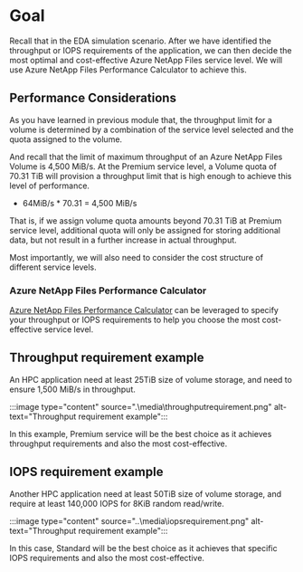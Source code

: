 <!-- 1. Topic sentence(s) --------------------------------------------------------------------------------

    Goal: briefly summarize the key skill this unit will teach

    Heading: do not add an H1 or H2 title here, an auto-generated H1 will appear above this content

    Example: "Organizations often have multiple storage accounts to let them implement different sets of requirements."

    [Learning-unit introduction guidance](https://review.docs.microsoft.com/learn-docs/docs/id-guidance-introductions?branch=master#rule-use-the-standard-learning-unit-introduction-format)
-->

# Goal

Recall that in the EDA simulation scenario. After we have identified the throughput or IOPS requirements of the application, we can then decide the most optimal and cost-effective Azure NetApp Files service level. We will use Azure NetApp Files Performance Calculator to achieve this.

<!-- 2. Scenario sub-task --------------------------------------------------------------------------------

    Goal: Describe the part of the scenario that will be solved by the content in this unit

    Heading: none, combine this with the topic sentence into a single paragraph

    Example: "In the shoe-company scenario, we will use a Twitter trigger to launch our app when tweets containing our product name are available."
-->

<!-- 3. Prose table-of-contents --------------------------------------------------------------------

    Goal: State concisely what's covered in this unit

    Heading: none, combine this with the topic sentence into a single paragraph

    Example: "Here, you will learn the policy factors that are controlled by a storage account so you can decide how many accounts you need."
-->

<!-- 4. Image (highly recommended) ----------------------------------------------------------------

    Goal: Add a visual like an image, table, list, etc. that supports the topic sentence. Ideally, you'll provide an image that illustrates the customer problem the unit will solve; it can use the scenario to do this or stay generic (i.e. not address the scenario).
-->

<!-- 5. Chunked content-------------------------------------------------------------------------------------

    Goal: Provide all the information the learner needs to perform this sub-task.

    Structure: Break the content into 'chunks' where each chunk has three things:
        1. An H2 or H3 heading describing the goal of the chunk
        2. 1-3 paragraphs of text
        3. A visual like an image, table, or list

    [Learning-unit structural guidance](https://review.docs.microsoft.com/learn-docs/docs/id-guidance-structure-learning-content?branch=master)
-->

## Performance Considerations

As you have learned in previous module that, the throughput limit for a volume is determined by a combination of the service level selected and the quota assigned to the volume.

And recall that the limit of maximum throughput of an Azure NetApp Files Volume is 4,500 MiB/s. At the Premium service level, a Volume quota of 70.31 TiB will provision a throughput limit that is high enough to achieve this level of performance.

- 64MiB/s * 70.31 = 4,500 MiB/s

That is, if we assign volume quota amounts beyond 70.31 TiB at Premium service level, additional quota will only be assigned for storing additional data, but not result in a further increase in actual throughput.

Most importantly, we will also need to consider the cost structure of different service levels.

### Azure NetApp Files Performance Calculator

[Azure NetApp Files Performance Calculator](https://cloud.netapp.com/azure-netapp-files/tco?hs_preview=tIKQbfoF-41214739590) can be leveraged to specify your throughput or IOPS requirements to help you choose the most cost-effective service level.

## Throughput requirement example

An HPC application need at least 25TiB size of volume storage, and need to ensure 1,500 MiB/s in throughput.

:::image type="content" source=".\media\throughputrequirement.png" alt-text="Throughput requirement example":::

In this example, Premium service will be the best choice as it achieves throughput requirements and also the most cost-effective.

## IOPS requirement example

Another HPC application need at least 50TiB size of volume storage, and require at least 140,000 IOPS for 8KiB random read/write.

:::image type="content" source="..\media\iopsrequirement.png" alt-text="Throughput requirement example":::

In this case, Standard will be the best choice as it achieves that specific IOPS requirements and also the most cost-effective.

<!-- - - - - - - - - - - - - - - - - - - - - - - - - - - - - - - - - - - - - - - - -->

<!-- Do not add a unit summary or references/links -->